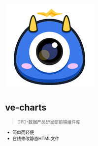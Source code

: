 <!--  封面  -->
![logo](_media/icon.svg)


<h1> ve-charts </h1>

> DPD-数据产品研发部前端组件库

- 简单而轻便
- 在线修改静态HTML文件


<!-- <p> -->
  <!-- <img src="/_media/icon.svg" data-origin="_media/icon.svg" alt="logo"> -->
<!-- </p> -->

<!-- <h1>ve-charts</h1> -->

<!-- <blockquote> -->
  <!-- <p>DPD-数据产品研发部前端组件库</p> -->
<!-- </blockquote> -->

<!-- <ul> -->
<!-- <li>简单而轻便</li> -->
<!-- <li>在线修改静态HTML文件</li> -->
<!-- </ul> -->
 <!--[GitHub](#) -->
 <!--[Get Started](base-quickstart.md) -->
